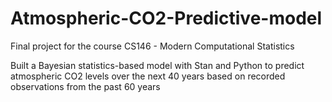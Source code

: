 # Atmospheric-CO2-Predictive-model
Final project for the course CS146 - Modern Computational Statistics

Built a Bayesian statistics-based model with Stan and Python to predict atmospheric CO2 levels over the next 40 years based on recorded observations from the past 60 years
